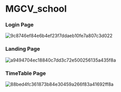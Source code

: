 # MGCV_school

### Login Page

![9c8746ef84e6b4ef23f7ddaeb10fe7a807c3d022](https://github.com/Lavanya052/MGCV_school/assets/83293163/5461b685-7db8-4de8-aacb-53c44be10332)

### Landing Page

![a9494704ec18840c7dd3c72e500256135a435f8a](https://github.com/Lavanya052/MGCV_school/assets/83293163/6d653a32-d34e-4982-876e-613fc5fbce7c)

### TimeTable Page

![88bed4fc361873b84e30459a266f83a41692ff8a](https://github.com/Lavanya052/MGCV_school/assets/83293163/afdba0f6-00f3-4bd7-b37e-ce9f30616ea7)








